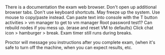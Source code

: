 There is a documentation the exam web browser. Don't open up additional browser tabs.
Don't use keyboard shortcuts. May freeze up the system. Use mouse to copy/paste instead.
Can paste text into console with the T button
activities > vm manager to get to vm manager
Root password test1?
Can rebuild nodes if you mess up. (erase and reset VM to defaults)
Click chat icon > hamburger > break. Exam timer still runs during breaks.

Proctor will message you instructions after you complete exam, (when it's safe to turn off the machine, when you can expect results, etc.